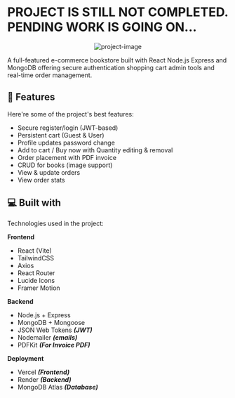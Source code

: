 <h1>PROJECT IS STILL NOT COMPLETED. PENDING WORK IS GOING ON...</h1>

<p align="center"><img src="https://socialify.git.ci/vippium/Bookstore-Management-System/image?custom_description=&amp;custom_language=React&amp;description=1&amp;font=Jost&amp;language=1&amp;name=1&amp;pattern=Transparent&amp;theme=Auto" alt="project-image"></p>

<p id="description">A full-featured e-commerce bookstore built with React Node.js Express and MongoDB offering secure authentication shopping cart admin tools and real-time order management.</p>


<h2>🧐 Features</h2>

Here're some of the project's best features:

*   Secure register/login (JWT-based)
*   Persistent cart (Guest & User)
*   Profile updates password change
*   Add to cart / Buy now with Quantity editing & removal
*   Order placement with PDF invoice
*   CRUD for books (image support)
*   View & update orders
*   View order stats

  
  
<h2>💻 Built with</h2>

Technologies used in the project:

**Frontend**
- React (Vite)
- TailwindCSS
- Axios
- React Router
- Lucide Icons
- Framer Motion

**Backend**
- Node.js + Express
- MongoDB + Mongoose
- JSON Web Tokens ***(JWT)***
- Nodemailer ***(emails)***
- PDFKit ***(For Invoice PDF)***

**Deployment**
- Vercel ***(Frontend)***
- Render ***(Backend)***
- MongoDB Atlas ***(Database)***
